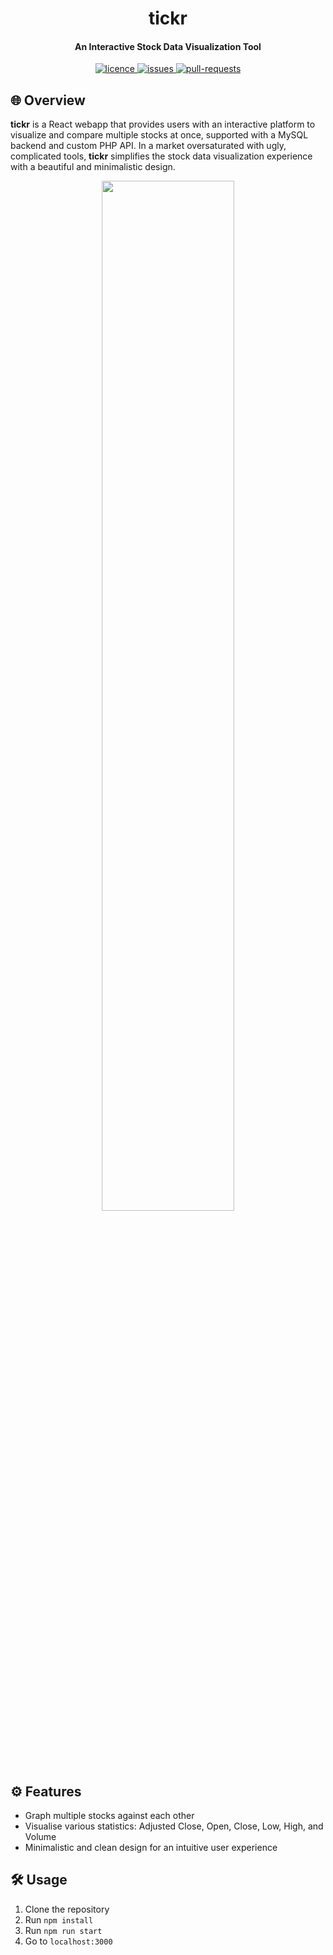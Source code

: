 <h1 align="center"><b>tickr</b></h1>

<h4 align="center"><b>An Interactive Stock Data Visualization Tool</b></h4>

<p align="center">
<a href="https://github.com/jackschedel/tickr/blob/main/LICENSE" target="_blank">
<img src="https://img.shields.io/github/license/jackschedel/tickr?style=flat-square" alt="licence" />
</a>
<a href="https://github.com/jackschedel/tickr/issues" target="_blank">
<img src="https://img.shields.io/github/issues/jackschedel/tickr?style=flat-square" alt="issues"/>
</a>
<a href="https://github.com/jackschedel/tickr/pulls" target="_blank">
<img src="https://img.shields.io/github/issues-pr/jackschedel/tickr?style=flat-square" alt="pull-requests"/>
</a>

## 🌐 Overview

**tickr** is a React webapp that provides users with an interactive platform to visualize and compare multiple stocks at once, supported with a MySQL backend and custom PHP API. In a market oversaturated with ugly, complicated tools, **tickr** simplifies the stock data visualization experience with a beautiful and minimalistic design.

<p align="center">
<img src="https://github.com/jackschedel/tickr/assets/26682594/35e146b7-91c2-490a-82bf-1a23e33c8415" width="65%"/>
</p>

## ⚙️ Features

- Graph multiple stocks against each other
- Visualise various statistics: Adjusted Close, Open, Close, Low, High, and Volume
- Minimalistic and clean design for an intuitive user experience

## 🛠️ Usage

1. Clone the repository
2. Run ```npm install```
3. Run ```npm run start```
4. Go to ```localhost:3000```

